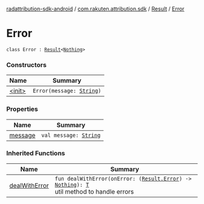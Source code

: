 [radattribution-sdk-android](../../../index.md) / [com.rakuten.attribution.sdk](../../index.md) / [Result](../index.md) / [Error](./index.md)

# Error

`class Error : `[`Result`](../index.md)`<`[`Nothing`](https://kotlinlang.org/api/latest/jvm/stdlib/kotlin/-nothing/index.html)`>`

### Constructors

| Name | Summary |
|---|---|
| [&lt;init&gt;](-init-.md) | `Error(message: `[`String`](https://kotlinlang.org/api/latest/jvm/stdlib/kotlin/-string/index.html)`)` |

### Properties

| Name | Summary |
|---|---|
| [message](message.md) | `val message: `[`String`](https://kotlinlang.org/api/latest/jvm/stdlib/kotlin/-string/index.html) |

### Inherited Functions

| Name | Summary |
|---|---|
| [dealWithError](../deal-with-error.md) | `fun dealWithError(onError: (`[`Result.Error`](./index.md)`) -> `[`Nothing`](https://kotlinlang.org/api/latest/jvm/stdlib/kotlin/-nothing/index.html)`): `[`T`](../index.md#T)<br>util method to handle errors |
